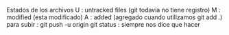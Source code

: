 Estados de los archivos
U : untracked files (git todavia no tiene registro)
M : modified (esta modificado)
A : added (agregado cuando utilizamos git add .)
para subir : git push -u origin
git status : siempre nos dice que hacer
